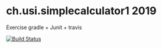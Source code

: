 # ch.usi.simplecalculator1 2019
Exercise  gradle + Junit + travis

[![Build Status](https://travis-ci.com/valerio65/ch.usi.simplecalculator.svg?branch=master)](https://travis-ci.com/valerio65/ch.usi.simplecalculator)

